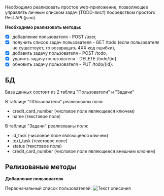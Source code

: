 Необходимо реализовать простое web-приложение, позволяющее управлять личным списком задач (TODO-лист) посредством простого Rest API (json). 

**Необходимо реализовать методы:**
- [x]  добавление пользователя - POST /user,
- [x]  получить список задач пользователя - GET /todo (если пользователя не существует, то возвращать 4XX код ошибки),
- [x]  добавить задачу пользователя - POST /todo,
- [x]  удалить задачу пользователя - DELETE /todo/{id},
- [x]  обновить задачу пользователя - PUT /todo/{id}.

## БД

База данных состоит из 2 таблиц "Пользователи" и "Задачи"

В таблице "ПОльзователи" реализованы поля:
- credit_card_number (числовое поле являющееся ключем)
- name (текстовое поле)

В таблице "Задачи" реализованы поля:
- id_task (числовое поле являющееся ключем)
- text_task (текстовое поле)
- status (текстовое поле)
- credit_card_number (числовое поле являющееся внешним ключем)

## Релизованые методы

**Добавление пользователя**

Первоначальный список пользователей:
![Текст описания](images/.jpg)
